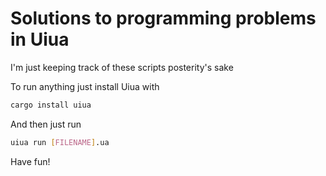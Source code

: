 # Solutions to programming problems in Uiua

I'm just keeping track of these scripts posterity's sake

To run anything just install Uiua with

```bash
cargo install uiua
```

And then just run

```bash
uiua run [FILENAME].ua
```

Have fun!
